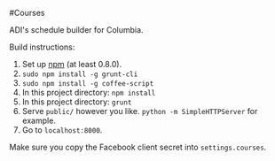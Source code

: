 #Courses

ADI's schedule builder for Columbia.

Build instructions:

1. Set up [npm](http://www.npmjs.org/) (at least 0.8.0).
2. `sudo npm install -g grunt-cli`
3. `sudo npm install -g coffee-script`
4. In this project directory: `npm install`
5. In this project directory: `grunt`
6. Serve `public/` however you like.
  `python -m SimpleHTTPServer` for example.
7. Go to `localhost:8000`.

Make sure you copy the Facebook client secret into `settings.courses`.
